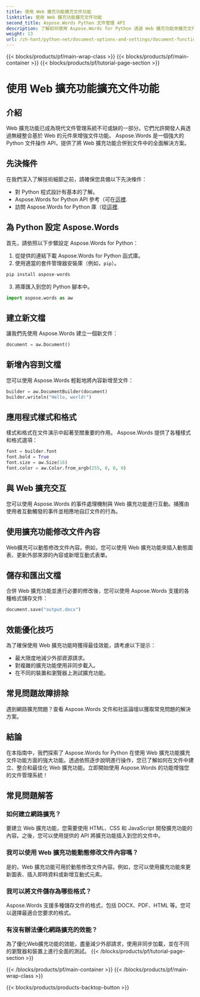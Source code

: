 ```yaml
---
title: 使用 Web 擴充功能擴充文件功能
linktitle: 使用 Web 擴充功能擴充文件功能
second_title: Aspose.Words Python 文件管理 API
description: 了解如何使用 Aspose.Words for Python 透過 Web 擴充功能來擴充文件功能。具有原始程式碼的逐步指南，可實現無縫整合。
weight: 13
url: /zh-hant/python-net/document-options-and-settings/document-functionality-web-extensions/
---
```


{{< blocks/products/pf/main-wrap-class >}}
{{< blocks/products/pf/main-container >}}
{{< blocks/products/pf/tutorial-page-section >}}

# 使用 Web 擴充功能擴充文件功能


## 介紹

Web 擴充功能已成為現代文件管理系統不可或缺的一部分。它們允許開發人員透過無縫整合基於 Web 的元件來增強文件功能。 Aspose.Words 是一個強大的 Python 文件操作 API，提供了將 Web 擴充功能合併到文件中的全面解決方案。

## 先決條件

在我們深入了解技術細節之前，請確保您具備以下先決條件：

- 對 Python 程式設計有基本的了解。
-  Aspose.Words for Python API 參考（可在[這裡](https://reference.aspose.com/words/python-net/).
- 訪問 Aspose.Words for Python 庫（從[這裡](https://releases.aspose.com/words/python/).

## 為 Python 設定 Aspose.Words

首先，請依照以下步驟設定 Aspose.Words for Python：

1. 從提供的連結下載 Aspose.Words for Python 函式庫。
2. 使用適當的套件管理器安裝庫（例如，`pip`）。

```python
pip install aspose-words
```

3. 將庫匯入到您的 Python 腳本中。

```python
import aspose.words as aw
```

## 建立新文檔

讓我們先使用 Aspose.Words 建立一個新文件：

```python
document = aw.Document()
```

## 新增內容到文檔

您可以使用 Aspose.Words 輕鬆地將內容新增至文件：

```python
builder = aw.DocumentBuilder(document)
builder.writeln("Hello, world!")
```

## 應用程式樣式和格式

樣式和格式在文件演示中起著至關重要的作用。 Aspose.Words 提供了各種樣式和格式選項：

```python
font = builder.font
font.bold = True
font.size = aw.Size(16)
font.color = aw.Color.from_argb(255, 0, 0, 0)
```

## 與 Web 擴充交互

您可以使用 Aspose.Words 的事件處理機制與 Web 擴充功能進行互動。捕獲由使用者互動觸發的事件並相應地自訂文件的行為。

## 使用擴充功能修改文件內容

Web擴充可以動態修改文件內容。例如，您可以使用 Web 擴充功能來插入動態圖表、更新外部來源的內容或新增互動式表單。

## 儲存和匯出文檔

合併 Web 擴充功能並進行必要的修改後，您可以使用 Aspose.Words 支援的各種格式儲存文件：

```python
document.save("output.docx")
```

## 效能優化技巧

為了確保使用 Web 擴充功能時獲得最佳效能，請考慮以下提示：

- 最大限度地減少外部資源請求。
- 對複雜的擴充功能使用非同步載入。
- 在不同的裝置和瀏覽器上測試擴充功能。

## 常見問題故障排除

遇到網路擴充問題？查看 Aspose.Words 文件和社區論壇以獲取常見問題的解決方案。

## 結論

在本指南中，我們探索了 Aspose.Words for Python 在使用 Web 擴充功能擴充文件功能方面的強大功能。透過依照逐步說明進行操作，您已了解如何在文件中建立、整合和最佳化 Web 擴充功能。立即開始使用 Aspose.Words 的功能增強您的文件管理系統！

## 常見問題解答

### 如何建立網路擴充？

要建立 Web 擴充功能，您需要使用 HTML、CSS 和 JavaScript 開發擴充功能的內容。之後，您可以使用提供的 API 將擴充功能插入到您的文件中。

### 我可以使用 Web 擴充功能動態修改文件內容嗎？

是的，Web 擴充功能可用於動態修改文件內容。例如，您可以使用擴充功能來更新圖表、插入即時資料或新增互動式元素。

### 我可以將文件儲存為哪些格式？

Aspose.Words 支援多種儲存文件的格式，包括 DOCX、PDF、HTML 等。您可以選擇最適合您要求的格式。

### 有沒有辦法優化網路擴充的效能？

為了優化Web擴充功能的效能，盡量減少外部請求，使用非同步加載，並在不同的瀏覽器和裝置上進行全面的測試。
{{< /blocks/products/pf/tutorial-page-section >}}

{{< /blocks/products/pf/main-container >}}
{{< /blocks/products/pf/main-wrap-class >}}

{{< blocks/products/products-backtop-button >}}
